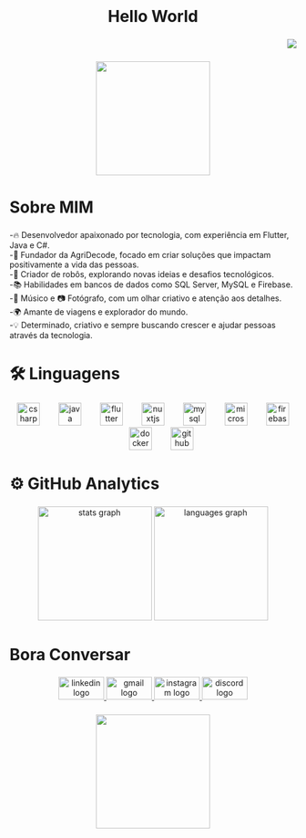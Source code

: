 <br clear="both">

<h1 align="center">Hello World</h1>

###

<div align="right">
  <img src="https://profile-counter.glitch.me/Oviquitor/count.svg?"  />
</div>

###

<div align="center">
  <img height="200" src="https://drive.google.com/file/d/1B70yLTYYbNwM4nsnOGMgQcxT-h0opgXr/view?usp=drive_link"  />
</div>

###

<h1 align="left">Sobre MIM</h1>

###

<p align="left">-🔥 Desenvolvedor apaixonado por tecnologia, com experiência em Flutter, Java e C#.<br>-🚀 Fundador da AgriDecode, focado em criar soluções que impactam positivamente a vida das pessoas.<br>-🤖 Criador de robôs, explorando novas ideias e desafios tecnológicos.<br>-📚 Habilidades em bancos de dados como SQL Server, MySQL e Firebase.<br>-🎵 Músico e 📷 Fotógrafo, com um olhar criativo e atenção aos detalhes.<br>-🌍 Amante de viagens e explorador do mundo.<br>-💡 Determinado, criativo e sempre buscando crescer e ajudar pessoas através da tecnologia.</p>

###

<h1 align="left">🛠  Linguagens</h1>

###

<div align="center">
  <img src="https://cdn.jsdelivr.net/gh/devicons/devicon/icons/csharp/csharp-original.svg" height="40" alt="csharp logo"  />
  <img width="25" />
  <img src="https://cdn.jsdelivr.net/gh/devicons/devicon/icons/java/java-original.svg" height="40" alt="java logo"  />
  <img width="25" />
  <img src="https://cdn.jsdelivr.net/gh/devicons/devicon/icons/flutter/flutter-original.svg" height="40" alt="flutter logo"  />
  <img width="25" />
  <img src="https://cdn.jsdelivr.net/gh/devicons/devicon/icons/nuxtjs/nuxtjs-original.svg" height="40" alt="nuxtjs logo"  />
  <img width="25" />
  <img src="https://cdn.jsdelivr.net/gh/devicons/devicon/icons/mysql/mysql-original.svg" height="40" alt="mysql logo"  />
  <img width="25" />
  <img src="https://cdn.jsdelivr.net/gh/devicons/devicon/icons/microsoftsqlserver/microsoftsqlserver-plain.svg" height="40" alt="microsoftsqlserver logo"  />
  <img width="25" />
  <img src="https://cdn.jsdelivr.net/gh/devicons/devicon/icons/firebase/firebase-plain.svg" height="40" alt="firebase logo"  />
  <img width="25" />
  <img src="https://cdn.jsdelivr.net/gh/devicons/devicon/icons/docker/docker-original.svg" height="40" alt="docker logo"  />
  <img width="25" />
  <img src="https://cdn.jsdelivr.net/gh/devicons/devicon/icons/github/github-original.svg" height="40" alt="github logo"  />
</div>

###

<h1 align="left">⚙️  GitHub Analytics</h1>

###

<div align="center">
  <img src="https://github-readme-stats.vercel.app/api?username=Oviquitor&hide_title=false&hide_rank=false&show_icons=true&include_all_commits=true&count_private=true&disable_animations=false&theme=gotham&locale=en&hide_border=false&order=1" height="200" alt="stats graph"  />
  <img src="https://github-readme-stats.vercel.app/api/top-langs?username=Oviquitor&locale=pt-br&hide_title=false&layout=compact&card_width=320&langs_count=6&theme=gotham&hide_border=false&order=2" height="200" alt="languages graph"  />
</div>

###

<h1 align="left">Bora Conversar</h1>

###

<div align="center">
  <a href="https://www.linkedin.com/in/victor-gabriel-correa-silva-1a8030233" target="_blank">
    <img src="https://raw.githubusercontent.com/maurodesouza/profile-readme-generator/master/src/assets/icons/social/linkedin/default.svg" width="80" height="40" alt="linkedin logo"  />
  </a>
  <a href="mailto:victorgabrielcorreasilva0@gmail.com" target="_blank">
    <img src="https://raw.githubusercontent.com/maurodesouza/profile-readme-generator/master/src/assets/icons/social/gmail/default.svg" width="80" height="40" alt="gmail logo"  />
  </a>
  <a href="https://www.instagram.com/oviquitor" target="_blank">
    <img src="https://raw.githubusercontent.com/maurodesouza/profile-readme-generator/master/src/assets/icons/social/instagram/default.svg" width="80" height="40" alt="instagram logo"  />
  </a>
  <a href="https://discord.gg/WHX5qqsa" target="_blank">
    <img src="https://raw.githubusercontent.com/maurodesouza/profile-readme-generator/master/src/assets/icons/social/discord/default.svg" width="80" height="40" alt="discord logo"  />
  </a>
</div>

###

<div align="center">
  <img height="200" src="https://drive.google.com/file/d/1iOcAnvbGCffl12a0HWw3CfqchKSXvL-h/view?usp=drive_link"  />
</div>

###
